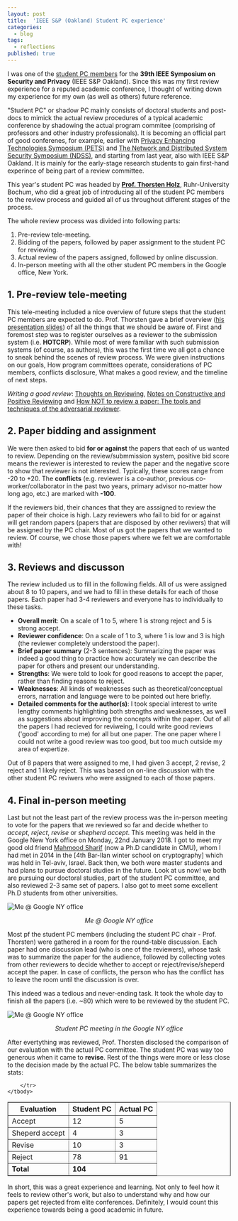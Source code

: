 ```yaml
---
layout: post
title:  'IEEE S&P (Oakland) Student PC experience'
categories: 
  - blog
tags:
  - reflections
published: true
---
```


I was one of the [student PC members][studentpc] for the **39th IEEE Symposium on Security and Privacy** (IEEE S&P Oakland). Since this was my first review experience for a reputed academic conference, I thought of writing down my experience for my own (as well as others) future reference.

"Student PC" or shadow PC mainly consists of doctoral students and post-docs to mimick the actual review procedures of a typical academic conference by shadowing the actual program commitee (comprising of professors and other industry professionals). It is becoming an official part of good conferenes, for example, earlier with [Privacy Enhancing Technologies Symposium (PETS)][PETS] and [The Network and Distributed System Security Symposium (NDSS)][ndss], and starting from last year, also with IEEE S&P Oakland. It is mainly for the early-stage research students to gain first-hand experince of being part of a review committee.

This year's student PC was headed by [**Prof. Thorsten Holz**][thorsten], Ruhr-University Bochum, who did a great job of introducing all of the student PC members to the review process and guided all of us throughout different stages of the process.

The whole review process was divided into following parts:
1. Pre-review tele-meeting.
2. Bidding of the papers, followed by paper assignment to the student PC for reviewing.
3. Actual review of the papers assigned, followed by online discussion.
4. In-person meeting with all the other student PC members in the Google office, New York.

## 1. Pre-review tele-meeting

This tele-meeting included a nice overview of future steps that the student PC members are expected to do. Prof. Thorsten gave a brief overview ([his presentation slides][instructions]) of all the things that we should be aware of. First and foremost step was to register ourselves as a reviewer to the submission system (i.e. **HOTCRP**). While most of were familiar with such submission systems (of course, as authors), this was the first time we all got a chance to sneak behind the scenes of review process. We were given instructions on our goals, How program committees operate, considerations of PC members, conflicts disclosure, What makes a good review, and the timeline of next steps. 

<i class="fa fa-book" aria-hidden="true"></i> *Writing a good review*: [Thoughts on Reviewing][r1], [Notes on Constructive and Positive Reviewing][r2] and [How NOT to review a paper: The tools and techniques of the adversarial reviewer][r3].


## 2. Paper bidding and assignment

We were then asked to bid **for or against** the papers that each of us wanted to review. Depending on the review/submmission system, positive bid score means the reviewer is interested to review the paper and the negative score to show that reviewer is not interested. Typically, these scores range from -20 to +20. The **conflicts** (e.g. reviewer is a co-author, previous co-worker/collaborator in the past two years, primary advisor no-matter how long ago, etc.) are marked with **-100**.

If the reviewers bid, their chances that they are asssigned to review the paper of their choice is high. Lazy reviewers who fail to bid for or against will get random papers (papers that are disposed by other reviwers) that will be assigned by the PC chair. Most of us got the papers that we wanted to review. Of course, we chose those papers where we felt we are comfortable with!

## 3. Reviews and discusson

The review included us to fill in the following fields. All of us were assigned about 8 to 10 papers, and we had to fill in these details for each of those papers. Each paper had 3-4 reviewers and everyone has to individually to these tasks.
 - **Overall merit**: On a scale of 1 to 5, where 1 is strong reject and 5 is strong accept.
 - **Reviewer confidence**: On a scale of 1 to 3, where 1 is low and 3 is high (the reviewer completely understood the paper).
 - **Brief paper summary** (2-3 sentences): Summarizing the paper was indeed a good thing to practice how accurately we can describe the paper for others and present our understanding.
 - **Strengths**: We were told to look for good reasons to accept the paper, rather than finding reasons to reject. 
 - **Weaknesses**: All kinds of weaknesses such as theoretical/conceptual errors, narration and language were to be pointed out here briefly.
 - **Detailed comments for the author(s)**: I took special interest to write lengthy comments highlighting both strengths and weaknesses, as well as suggestions about improving the concepts within the paper. Out of all the papers I had recieved for reviweing, I could write good reviews ('good' according to me) for all but one paper. The one paper where I could not write a good review was too good, but too much outside my area of expertize.

 Out of 8 papers that were assigned to me, I had given 3 accept, 2 revise, 2 reject and 1 likely reject. This was based on on-line discussion with the other student PC reviwers who were assigned to each of those papers.


## 4. Final in-person meeting

Last but not the least part of the review process was the in-person meeting to vote for the papers that we reviewed so far and decide whether to *accept*, *reject*, *revise* or *shepherd accept*. This meeting was held in the Google New York office on Monday, 22nd January 2018. I got to meet my good old friend [Mahmood Sharif][sharif] (now a Ph.D candidate in CMU), whom I had met in 2014 in the [4th Bar-Ilan winter school on cryptography] which was held in Tel-aviv, Israel. Back then, we both were master students and had plans to pursue doctoral studies in the future. Look at us now! we both are pursuing our doctoral studies, part of the student PC committee, and also reviewed 2-3 same set of papers. I also got to meet some excellent Ph.D students from other universities.

![Me @ Google NY office]({{site.baseurl}}/assets/images/sid_google.jpg)
<p align="center">
    <em>Me @ Google NY office</em>
</p>

Most pf the student PC members (including the student PC chair - Prof. Thorsten) were gathered in a room for the round-table discussion. Each paper had one discussion lead (who is one of the reviewers), whose task was to summarize the paper for the audience, followed by collecting votes from other reviewers to decide whether to accept or reject/revise/sheperd accept the paper. In case of conflicts, the person who has the conflict has to leave the room until the discussion is over. 

This indeed was a tedious and never-ending task. It took the whole day to finish all the papers (i.e. ~80) which were to be reviewed by the student PC. 

![Me @ Google NY office]({{site.baseurl}}/assets/images/oakland_spc_meeting.jpg)
<p align="center">
    <em>Student PC meeting in the Google NY office</em>
</p>

After evertything was reviewed, Prof. Thorsten disclosed the comparison of our evaluation with the actual PC committee. The student PC was way too generous when it came to **revise**. Rest of the things were more or less close to the decision made by the actual PC. The below table summarizes the stats:

<table class="tablesaw tablesaw-stack" data-tablesaw-mode="stack" align="center" border="1">
    <tbody>
        <tr>
            <th colspan="1" rowspan="1">
                Evaluation
            </th>
            <th colspan="1" rowspan="1">
                Student PC
            </th>
            <th colspan="1" rowspan="1">
                Actual PC
            </th>
        </tr>
        <tr>
            <td colspan="1" rowspan="1">
                Accept
            </td>
            <td colspan="1" rowspan="1">
            	12
            </td>
            <td colspan="1" rowspan="1">
            	5
            </td>
        </tr>
        <tr>
            <td colspan="1" rowspan="1">
                Sheperd accept
            </td>
            <td colspan="1" rowspan="1">
            	4
            </td>
            <td colspan="1" rowspan="1">
            	3
            </td>
        </tr>
        <tr>
            <td colspan="1" rowspan="1">
                Revise
            </td>
            <td colspan="1" rowspan="1">
            	10
            </td>
            <td colspan="1" rowspan="1">
            	3
            </td>
        </tr>
        <tr>
            <td colspan="1" rowspan="1">
                Reject
            </td>
            <td colspan="1" rowspan="1">
            	78
            </td>
            <td colspan="1" rowspan="1">
            	91
            </td>
        </tr>
        <tr>
            <td colspan="1" rowspan="1">
                <b>Total</b>
            </td>
            <td colspan="2" rowspan="1"><b>104</b>
            </td>
            
        </tr>
    </tbody>
</table>


In short, this was a great experience and learning. Not only to feel how it feels to review other's work, but also to understand why and how our papers get rejected from elite conferences. Definitely, I would count this experience towards being a good academic in future.

[studentpc]: https://www.ieee-security.org/TC/SP2018/studentpc.html
[PETS]: https://petsymposium.org/
[NDSS]: https://www.internetsociety.org/events/ndss/
[thorsten]: http://www.syssec.rub.de/chair/staff/tho/
[instructions]: https://www.dropbox.com/s/x2cw90zgk4ymkq7/studentpc18-prereview.pdf?dl=0
[r1]: http://www.icir.org/mallman/pubs/All08a/All08a.pdf
[r2]: https://www.cs.utexas.edu/users/mckinley/notes/reviewing.html
[r3]: http://www.sigmod.org/publications/sigmod-record/0812/p100.open.cormode.pdf
[sharif]: https://users.ece.cmu.edu/~mahmoods/
[biu14]: https://cyber.biu.ac.il/event/the-4th-biu-winter-school/
